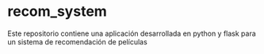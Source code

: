 # recom_system
Este repositorio contiene una aplicación desarrollada en python y flask para un sistema de recomendación de películas
